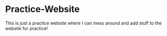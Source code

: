 # Practice-Website
This is just a practice website where I can mess around and add stuff to the website for practice!
